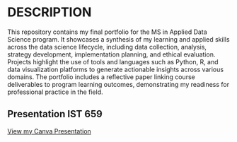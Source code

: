 # DESCRIPTION
This repository contains my final portfolio for the MS in Applied Data Science program. It showcases a synthesis of my learning and applied skills across the data science lifecycle, including data collection, analysis, strategy development, implementation planning, and ethical evaluation. Projects highlight the use of tools and languages such as Python, R, and data visualization platforms to generate actionable insights across various domains. The portfolio includes a reflective paper linking course deliverables to program learning outcomes, demonstrating my readiness for professional practice in the field.

## Presentation IST 659
[View my Canva Presentation](https://www.canva.com/design/DAF26NlWU_g/ysmAgJEpRVMqmVIicOlx8w/view?utm_content=DAF26NlWU_g&utm_campaign=designshare&utm_medium=link&utm_source=viewer)
